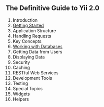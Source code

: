 ## The Definitive Guide to Yii 2.0

1. Introduction
1. [Getting Started](./start.md)
1. Application Structure
1. Handling Requests
1. Key Concepts
1. [Working with Databases](./database.md)
1. Getting Data from Users
1. Displaying Data
1. Security
1. Caching
1. RESTful Web Services
1. Development Tools
1. Testing
1. Special Topics
1. Widgets
1. Helpers
